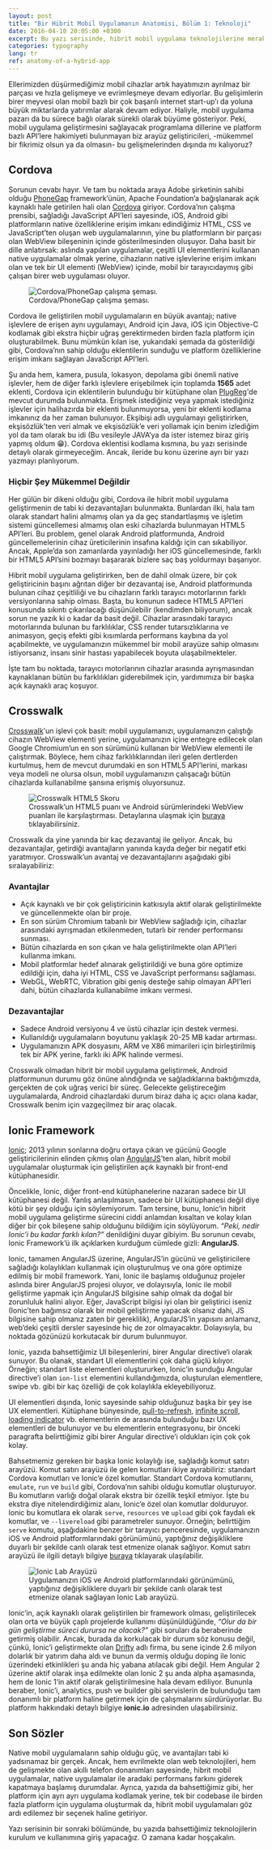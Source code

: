 ```yaml
---
layout: post
title: "Bir Hibrit Mobil Uygulamanın Anatomisi, Bölüm 1: Teknoloji"
date: 2016-04-10 20:05:00 +0300
excerpt: Bu yazı serisinde, hibrit mobil uygulama teknolojilerine merak salmam sonucunda ortaya çıkan ekşibişi adlı gayri resmi ekşisözlük uygulamasının geliştirme sürecinde edindiğim tecrübelerden bahsedeceğim. Serinin bu bölümü, hibrit mobil uygulama geliştirme teknolojilerinin tanıtımına ve işleyiş şekillerinin anlatılmasına dayalı olacak.
categories: typography
lang: tr
ref: anatomy-of-a-hybrid-app
---
```

Ellerimizden düşürmediğimiz mobil cihazlar artık hayatımızın ayrılmaz bir parçası ve hızla gelişmeye ve evrimleşmeye devam ediyorlar. Bu gelişimlerin birer meyvesi olan mobil bazlı bir çok başarılı internet start-up’ı da yoluna büyük miktarlarda yatırımlar alarak devam ediyor. Haliyle, mobil uygulama pazarı da bu sürece bağlı olarak sürekli olarak büyüme gösteriyor. Peki, mobil uygulama geliştirmesini sağlayacak programlama dillerine ve platform bazlı API’lere hakimiyeti bulunmayan biz arayüz geliştiricileri, -mükemmel bir fikrimiz olsun ya da olmasın- bu gelişmelerinden dışında mı kalıyoruz?

## Cordova
Sorunun cevabı hayır. Ve tam bu noktada araya Adobe şirketinin sahibi olduğu [PhoneGap](http://phonegap.com/) framework’ünün, Apache Foundation’a bağışlanarak açık kaynaklı hale getirilen hali olan [Cordova](http://cordova.apache.org/) giriyor. Cordova’nın çalışma prensibi, sağladığı JavaScript API’leri sayesinde, iOS, Android gibi platformların native özelliklerine erişim imkanı edindiğimiz HTML, CSS ve JavaScript’ten oluşan web uygulamalarının, yine bu platformların bir parçası olan WebView bileşeninin içinde gösterilmesinden oluşuyor. Daha basit bir dille anlatırsak: aslında yapılan uygulamalar, çeşitli UI elementlerini kullanan native uygulamalar olmak yerine, cihazların native işlevlerine erişim imkanı olan ve tek bir UI elementi (WebView) içinde, mobil bir tarayıcıdaymış gibi çalışan birer web uygulaması oluyor.


<figure class="image">
    <img data-action="zoom" src="{{ site.url }}/assets/post-images/2016/cordova-diagram.png" alt="Cordova/PhoneGap çalışma şeması.">
    <figcaption data-title-align="left top">Cordova/PhoneGap çalışma şeması.</figcaption>
</figure>

Cordova ile geliştirilen mobil uygulamaların en büyük avantajı; native işlevlere de erişen aynı uygulamayı, Android için Java, iOS için Objective-C kodlamak gibi ekstra hiçbir uğraş gerektirmeden birden fazla platform için oluşturabilmek. Bunu mümkün kılan ise, yukarıdaki şemada da gösterildiği gibi, Cordova’nın sahip olduğu eklentilerin sunduğu ve platform özelliklerine erişim imkanı sağlayan JavaScript API’leri.

Şu anda hem, kamera, pusula, lokasyon, depolama gibi önemli native işlevler, hem de diğer farklı işlevlere erişebilmek için toplamda **1565** adet eklenti, Cordova için eklentilerin bulunduğu bir kütüphane olan [PlugReg](http://plugreg.com/)'de mevcut durumda bulunmakta. Erişmek istediğiniz veya yapmak istediğiniz işlevler için halihazırda bir eklenti bulunmuyorsa, yeni bir eklenti kodlama imkanınız da her zaman bulunuyor. Ekşibişi adlı uygulamayı geliştirirken, ekşisözlük’ten veri almak ve ekşisözlük’e veri yollamak için benim izlediğim yol da tam olarak bu idi (Bu vesileyle JAVA’ya da ister istemez biraz giriş yapmış oldum :grin:). Cordova eklentisi kodlama kısmına, bu yazı serisinde detaylı olarak girmeyeceğim. Ancak, ileride bu konu üzerine ayrı bir yazı yazmayı planlıyorum.

### Hiçbir Şey Mükemmel Değildir
Her gülün bir dikeni olduğu gibi, Cordova ile hibrit mobil uygulama geliştirmenin de tabi ki dezavantajları bulunmakta. Bunlardan ilki, hala tam olarak standart halini almamış olan ya da geç standartlaşmış ve işletim sistemi güncellemesi almamış olan eski cihazlarda bulunmayan HTML5 API’leri. Bu problem, genel olarak Android platformunda, Android güncellemelerinin cihaz üreticilerinin insafına kaldığı için can sıkabiliyor. Ancak, Apple’da son zamanlarda yayınladığı her iOS güncellemesinde, farklı bir HTML5 API’sini bozmayı başararak bizlere saç baş yoldurmayı başarıyor.

Hibrit mobil uygulama geliştirirken, ben de dahil olmak üzere, bir çok geliştiricinin başını ağrıtan diğer bir dezavantaj ise, Android platformunda bulunan cihaz çeşitliliği ve bu cihazların farklı tarayıcı motorlarının farklı versiyonlarına sahip olması. Başta, bu konunun sadece HTML5 API’leri konusunda sıkıntı çıkarılacağı düşünülebilir (kendimden biliyorum), ancak sorun ne yazık ki o kadar da basit değil. Cihazlar arasındaki tarayıcı motorlarında bulunan bu farklılıklar, CSS render tutarsızlıklarına ve animasyon, geçiş efekti gibi kısımlarda performans kaybına da yol açabilmekte, ve uygulamanızın mükemmel bir mobil arayüze sahip olmasını istiyorsanız, insanı sinir hastası yapabilecek boyuta ulaşabilmekteler.

İşte tam bu noktada, tarayıcı motorlarının cihazlar arasında ayrışmasından kaynaklanan bütün bu farklılıkları giderebilmek için, yardımımıza bir başka açık kaynaklı araç koşuyor.

## Crosswalk
[Crosswalk](https://crosswalk-project.org/)'un işlevi çok basit: mobil uygulamanızı, uygulamanızın çalıştığı cihazın WebView elementi yerine, uygulamanızın içine entegre edilecek olan Google Chromium’un en son sürümünü kullanan bir WebView elementi ile çalıştırmak. Böylece, hem cihaz farklılıklarından ileri gelen dertlerden kurtulmuş, hem de mevcut durumdaki en son HTML5 API’lerini, markası veya modeli ne olursa olsun, mobil uygulamanızın çalışacağı bütün cihazlarda kullanabilme şansına erişmiş oluyorsunuz.

<figure class="image">
    <img data-action="zoom" src="{{ site.url }}/assets/post-images/2016/crosswalk-score.png" alt="Crosswalk HTML5 Skoru">
    <figcaption>Crosswalk’un HTML5 puanı ve Android sürümlerindeki WebView puanları ile karşılaştırması. Detaylarına ulaşmak için 
    <a href="http://html5test.com/compare/browser/9cbef32ae5c9ace9/android-5.0/android-4.4/android-4.2/android-4.0.html">buraya</a> tıklayabilirsiniz.</figcaption>
</figure>

Crosswalk da yine yanında bir kaç dezavantaj ile geliyor. Ancak, bu dezavantajlar, getirdiği avantajların yanında kayda değer bir negatif etki yaratmıyor. Crosswalk’un avantaj ve dezavantajlarını aşağıdaki gibi sıralayabiliriz:

### Avantajlar
- Açık kaynaklı ve bir çok geliştiricinin katkısıyla aktif olarak geliştirilmekte ve güncellenmekte olan bir proje.
- En son sürüm Chromium tabanlı bir WebView sağladığı için, cihazlar arasındaki ayrışmadan etkilenmeden, tutarlı bir render performansı sunması.
- Bütün cihazlarda en son çıkan ve hala geliştirilmekte olan API’leri kullanma imkanı.
- Mobil platformlar hedef alınarak geliştirildiği ve buna göre optimize edildiği için, daha iyi HTML, CSS ve JavaScript performansı sağlaması.
- WebGL, WebRTC, Vibration gibi geniş desteğe sahip olmayan API’leri dahi, bütün cihazlarda kullanabilme imkanı vermesi.

### Dezavantajlar
- Sadece Android versiyonu 4 ve üstü cihazlar için destek vermesi.
- Kullanıldığı uygulamaların boyutunu yaklaşık 20-25 MB kadar artırması.
- Uygulamanızın APK dosyasını, ARM ve X86 mimarileri için birleştirilmiş tek bir APK yerine, farklı iki APK halinde vermesi.

Crosswalk olmadan hibrit bir mobil uygulama geliştirmek, Android platformunun durumu göz önüne alındığında ve sağladıklarına baktığımızda, gerçekten de çok uğraş verici bir süreç. Gelecekte geliştireceğim uygulamalarda, Android cihazlardaki durum biraz daha iç açıcı olana kadar, Crosswalk benim için vazgeçilmez bir araç olacak.

## Ionic Framework
[Ionic](http://ionicframework.com/); 2013 yılının sonlarına doğru ortaya çıkan ve gücünü Google geliştiricilerinin elinden çıkmış olan [AngularJS](https://www.angularjs.org/)'ten alan, hibrit mobil uygulamalar oluşturmak için geliştirilen açık kaynaklı bir front-end kütüphanesidir.

Öncelikle, Ionic, diğer front-end kütüphanelerine nazaran sadece bir UI kütüphanesi değil. Yanlış anlaşılmasın, sadece bir UI kütüphanesi değil diye kötü bir şey olduğu için söylemiyorum. Tam tersine, bunu, Ionic’in hibrit mobil uygulama geliştirme sürecini ciddi anlamdan kısaltan ve kolay kılan diğer bir çok bileşene sahip olduğunu bildiğim için söylüyorum. *“Peki, nedir Ionic’i bu kadar farklı kılan?”* denildiğini duyar gibiyim. Bu sorunun cevabı, Ionic Framework’ü ilk açıklarken kurduğum cümlede gizli: **AngularJS**.

Ionic, tamamen AngularJS üzerine, AngularJS’in gücünü ve geliştiricilere sağladığı kolaylıkları kullanmak için oluşturulmuş ve ona göre optimize edilmiş bir mobil framework. Yani, Ionic ile başlamış olduğunuz projeler aslında birer AngularJS projesi oluyor, ve dolayısıyla, Ionic ile mobil geliştirme yapmak için AngularJS bilgisine sahip olmak da doğal bir zorunluluk halini alıyor. Eğer, JavaScript bilgisi iyi olan bir geliştirici iseniz (Ionic’ten bağımsız olarak bir mobil geliştirme yapacak olsanız dahi, JS bilgisine sahip olmanız zaten bir gereklilik), AngularJS’in yapısını anlamanız, web’deki çeşitli dersler sayesinde hiç de zor olmayacaktır. Dolayısıyla, bu noktada gözünüzü korkutacak bir durum bulunmuyor.

Ionic, yazıda bahsettiğimiz UI bileşenlerini, birer Angular directive‘i olarak sunuyor. Bu olanak, standart UI elementlerini çok daha güçlü kılıyor. Örneğin; standart liste elementleri oluştururken, Ionic’in sunduğu Angular directive’i olan `ion-list` elementini kullandığımızda, oluşturulan elementlere, swipe vb. gibi bir kaç özelliği de çok kolaylıkla ekleyebiliyoruz.

UI elementleri dışında, Ionic sayesinde sahip olduğunuz başka bir şey ise UX elementleri. Kütüphane bünyesinde, [pull-to-refresh](http://ionicframework.com/docs/api/directive/ionRefresher/), [infinite scroll](http://ionicframework.com/docs/api/directive/ionInfiniteScroll/), [loading indicator](http://ionicframework.com/docs/api/service/$ionicLoading/) vb. elementlerin de arasında bulunduğu bazı UX elementleri de bulunuyor ve bu elementlerin entegrasyonu, bir önceki paragrafta belirttiğimiz gibi birer Angular directive’i oldukları için çok çok kolay.

Bahsetmemiz gereken bir başka Ionic kolaylığı ise, sağladığı komut satırı arayüzü. Komut satırı arayüzü ile gelen komutları ikiye ayırabiliriz: standart Cordova komutları ve Ionic’e özel komutlar. Standart Cordova komutlarını, `emulate`, `run` ve `build` gibi, Cordova’nın sahibi olduğu komutlar oluşturuyor. Bu komutların varlığı doğal olarak ekstra bir özellik teşkil etmiyor. İşte bu ekstra diye nitelendirdiğimiz alanı, Ionic’e özel olan komutlar dolduruyor. Ionic bu komutlara ek olarak `serve`, `resources` ve `upload` gibi çok faydalı ek komutlar, ve `--livereload` gibi parametreler sunuyor. Örneğin; belirttiğim `serve` komutu, aşağıdakine benzer bir tarayıcı penceresinde, uygulamanızın iOS ve Android platformlarındaki görünümünü, yaptığınız değişikliklere duyarlı bir şekilde canlı olarak test etmenize olanak sağlıyor. Komut satırı arayüzü ile ilgili detaylı bilgiye [buraya](http://ionicframework.com/docs/cli/) tıklayarak ulaşılabilir.

<figure class="image">
    <img data-action="zoom" src="{{ site.url }}/assets/post-images/2016/ionic-lab.png" alt="Ionic Lab Arayüzü">
    <figcaption data-title-align="right top">Uygulamanızın iOS ve Android platformlarındaki görünümünü, yaptığınız değişikliklere 
    duyarlı bir şekilde canlı olarak test etmenize olanak sağlayan Ionic Lab arayüzü.</figcaption>
</figure>

Ionic’in, açık kaynaklı olarak geliştirilen bir framework olması, geliştirilecek olan orta ve büyük çaplı projelerde kullanımı düşünüldüğünde, *“Olur da bir gün geliştirme süreci durursa ne olacak?”* gibi soruları da beraberinde getirmiş olabilir. Ancak, burada da korkulacak bir durum söz konusu değil, çünkü, Ionic’i geliştirmekte olan [Drifty](http://drifty.com/) adlı firma, bu sene içinde 2.6 milyon dolarlık bir yatırım daha aldı ve bunun da vermiş olduğu doping ile Ionic üzerindeki etkinlikleri şu anda hiç yabana atılacak gibi değil. Hem Angular 2 üzerine aktif olarak inşa edilmekte olan Ionic 2 şu anda alpha aşamasında, hem de Ionic 1‘in aktif olarak geliştirilmesine hala devam ediliyor. Bununla beraber, Ionic’i, analytics, push ve builder gibi servislerin de bulunduğu tam donanımlı bir platform haline getirmek için de çalışmalarını sürdürüyorlar. Bu platform hakkındaki detaylı bilgiye **ionic.io** adresinden ulaşabilirsiniz.

## Son Sözler
Native mobil uygulamaların sahip olduğu güç, ve avantajları tabi ki yadsınamaz bir gerçek. Ancak, hem evrilmekte olan web teknolojileri, hem de gelişmekte olan akıllı telefon donanımları sayesinde, hibrit mobil uygulamalar, native uygulamalar ile aradaki performans farkını giderek kapatmaya başlamış durumdalar. Ayrıca, yazıda da bahsettiğimiz gibi, her platform için ayrı ayrı uygulama kodlamak yerine, tek bir codebase ile birden fazla platform için uygulama oluşturmak da, hibrit mobil uygulamaları göz ardı edilemez bir seçenek haline getiriyor.

Yazı serisinin bir sonraki bölümünde, bu yazıda bahsettiğimiz teknolojilerin kurulum ve kullanımına giriş yapacağız. O zamana kadar hoşçakalın.